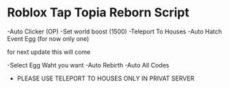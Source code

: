 # Roblox Tap Topia Reborn Script

-Auto Clicker (OP)
-Set world boost (1500)
-Teleport To Houses 
-Auto Hatch Event Egg (for now only one)


for next update this will come

-Select Egg Waht you want
-Auto Rebirth
-Auto All Codes


- PLEASE USE TELEPORT TO HOUSES ONLY IN PRIVAT SERVER 
